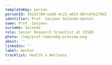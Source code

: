 ```yaml
---
templateKey: person
personId: 362d1789-ead8-4c22-a023-0b7c6fe279d2
identifier: Prof. Sanjeev Galande-mental
name: Prof. Sanjeev
surname: Galande
role: Senior Research Scientist at IISER
photo: /img/prof-removebg-preview.png
about: ''
linkedin: ''
label: mentor
tracklist: Health & Wellness
---
```

